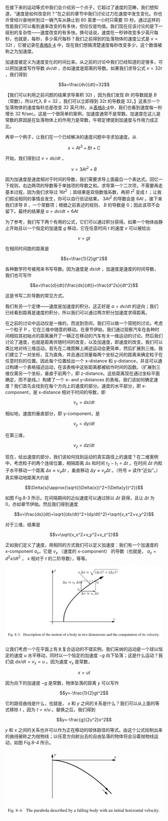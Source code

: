 在接下来的运动等式中我们会介绍另一个点子，它超过了速度的范畴，我们想知道，“速度是如何改变的？”在之前的章节中我们讨论过力在速度中发生变化。你也许曾经兴奋地听到过一辆汽车从静止到 60 英里一小时只需要 10 秒。通过这样的性能我们可以看到速率改变的有多快，但仅仅是均值。我们现在应该讨论的是下一级别的复杂性——速度改变的有多快。换句话说，速度在一秒钟改变多少英尺每秒，也就是，每秒，多少英尺每秒？我们之前得到的坠落物体的速度公式是 $v=32t$ ，它被记录在[表格8-4](/volume-1/8-motion/8-1-description-of-motion.md#table-8-4) 中，现在我们想搞清楚速度每秒改变多少，这个数值被称之为加速度。

加速度被定义为速度变化的时间比率。从之前的讨论中我们已经知道的足够多，可以把加速度写作导数 $dv/dt$ ，亦如速度是距离的导数。如果我们求导公式 $v=32t$ ，我们得到

$$a=\frac{dv}{dt}=32$$

【我们可以利用之前问题的结果求导乘积 $32t$ ，因为我们发现 $Bt$ 的导数就是 $B$ （常数）。所以代入 $B=32$ ，我们可以立即得到 $32t$ 的导数是 32。】这表示一个坠落物体的速度每秒总是改变 32 英尺/秒。从[表格8-4](/volume-1/8-motion/8-1-description-of-motion.md#table-8-4)中，我们也看到速度每一秒增长 32 ft/sec。这是一个很简单的案例，加速度通常不是常数。加速度在这儿是常数的原因是在坠落物体上的作用力是常数，牛顿定律提到加速度与作用力成正比。

再举一个例子，让我们在一个已经解决的速度问题中寻求加速度。从

$$s=At^3+Bt+C$$

开始，我们得到过 $v=ds/dt$ ，

$$v=3At^2+B$$

因为加速度是速度相对于时间的导数，我们需要求导上面最后一个表达式。回忆一下规则，右边两项的导数等于单独项的导数之和。求导第一个二次项，不需要再走基本过程，因为我们求导过 $16t^2$ ；其结果是双倍数值系数，再把 $t^2$ 变成 $t$ ；让我们假设相同的事情会发生，你可以自行验证结果。 $3At^2$ 的导数会是 $6At$ 。接下来我们求导 $B$ ，一个常数项；根据之前表述的规则， $B$ 的导数是 0；因此该项不会留下。最终的结果是 $a=dv/dt=6At$

为了参考，我们写下两个有用的公式，它们可以通过积分获得。如果一个物体由静止开始且以一个恒定的加速度 $g$ 移动，它在任意时间 $t$ 的速度 $v$ 可以被给出

$$v=gt$$

在相同时间跑的距离是

$$s=\frac{1}{2}gt^2$$

各种数学符号被用来书写导数。因为速度是 $ds/dt$ ，加速度是速度的时间导数，我们也可写作

$$a=\frac{d}{dt}(\frac{ds}{dt})=\frac{d^2s}{dt^2}$$

这是书写二阶导数的常见方式。

我们有另一个定律——速度是加速度的积分。这正好是 $a=dv/dt$ 的逆向；我们已经看到距离是速度的积分，所以我们可以通过两次积分加速度求得距离。

在之前的讨论中运动仅是一维的，而说到空间，我们可以做一个简短的讨论。考虑一个粒子 P ，它在三维中随意的移动。在章节伊始，我们通过观察汽车在各种时间相较其初始点的距离展开了一辆正在移动的汽车有关一维运动的讨论。然后我们讨论了速度，也就是距离伴随时间的改变，以及加速度，即速度的改变。我们可以类比地对待三维运动。首先在二维图解上阐述运动会更简单，然后扩展到三维。我们建立了一对坐标，互为直角，并且通过测量每两个坐标之间的距离来确定粒子在任意时刻的位置。因此每个位置给出一个 x-distance 和 y-distance，并且可以通过构建一个表格描述运动，在该表格中这些距离都被給作时间的函数。（扩展到三维仅需另一个坐标，垂直于前两个，即 z-distance。这些距离现在通过坐标平面确定，而不是线。）构建了一个 x- and y-distances 的表格，我们该如何确定速度？我们首先会找到在每个方向上的速度的部分。速度的水平部分，即 x-component，是 x-distance 相对于时间的导数，即

$$v_x=dx/dt$$

相似地，速度的垂直部分，即 y-component，是

$$v_y=dy/dt$$

在第三维，

$$v_z=dz/dt$$

现在，给出速度的部分，我们该如何找到运动的真实路径上的速度？在二维案例中，考虑粒子的两个连续位置，相隔距离 $\Delta{s}$ 和时间  $t_2-t_1=\Delta{t}$ 。在时间 $\Delta{t}$ 内粒子水平移动一个距离 $\Delta{x}\approx{v_x\Delta{t}}$ ，垂直移动 $\Delta{y}\approx{v_y\Delta{t}}$ 。（符号 $\approx$ 读作“近似”。）真实移动地距离大约是

$$\Delta{s}\approx{\sqrt{(\Delta{x})^2+(\Delta{y})^2}}$$

如图 Fig.8-3 所示。在间隔期间的近似速度可以通过除以 $\Delta{t}$ 获得，且让 $\Delta{t}$ 为 0，亦如章节伊始。然后我们得到速度

$$v=\frac{ds}{dt}=\sqrt{(dx/dt)^2+(dy/dt)^2}=\sqrt{v_x^2+v_y^2}$$

对于三维，结果是

$$v=\sqrt{v_x^2+v_y^2+v_z^2}$$

正如我们定义了速度，用相同的方式我们可以定义加速度：我们有一个加速度的 x-component $a_x$，它是 $v_x$ （速度的 x-component） 的导数（也就是， $a_x=d^2x/dt^2$ ， $x$ 相对于 $t$ 的二阶导数），等等。

![在二维中一个物体的运动描述以及它的速度计算](/assets/volume-1/fig-8-3.png)

让我们考虑一个在平面上有关复合运动的不错实例。我们采纳的运动是一个球以恒定的速度 $u$ 水平移动，同时以一个恒定的加速度 $-g$ 向下坠落；这是什么运动？我们说 $dx/dt=v_x=u$ 。因为速度 $v_x$ 是常数，

$$x=ut$$

因为向下的加速度 $-g$ 是常数，物体坠落的距离 $y$ 可以写作

$$y=-\frac{1}{2}gt^2$$

它的路径曲线是什么，也就是， $x$ 和 $y$ 之间的关系是什么？我们可以从上面的等式移除 $t$ ，因为 $t=x/u$ 。替换之后，我们得到

$$y=-\frac{g}{2u^2}x^2$$

$y$ 和 $x$ 之间的关系也许可以作为正在移动的球体路径的等式。由这个公式绘制出来的曲线被称之为抛物线；以任意方向射出去的自由坠落的物体将会沿着抛物线运动，如图 Fig.8-4 所示。

![由一个带着初始水平速度的坠落物体所描述的抛物线](/assets/volume-1/fig-8-4.png)

